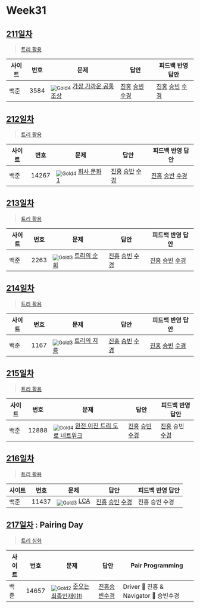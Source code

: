 <!-- tier 리스트 S -->
[Unrated]: https://user-images.githubusercontent.com/33937365/126247607-85783912-c11a-4d50-ac36-8cc7dcb75cd2.png
[Gold5]: https://user-images.githubusercontent.com/33937365/126247627-2979d4d5-915a-4c4e-adb7-c171f9bafe28.png
[Gold4]: https://user-images.githubusercontent.com/33937365/126247629-b24e1e24-4579-450f-bc3c-f166361091dd.png
[Gold3]: https://user-images.githubusercontent.com/33937365/126247630-80fb15af-debc-451d-a937-6c9c6bfa693b.png
[Gold2]: https://user-images.githubusercontent.com/33937365/126247633-7112f6a6-57da-4d1d-953f-5414ba8ffc3d.png
[Gold1]: https://user-images.githubusercontent.com/33937365/126247635-42bd3af9-e129-4379-b44a-22d75de3def6.png
<!-- tier 리스트 E -->

# Week31

## [211일차](Day211)

> [트리 활용](https://www.acmicpc.net/group/workbook/view/9797/35697)

| 사이트 | 번호 | 문제                 | 답안                | 피드백 반영 답안    |
| ------ | ---- | -------------------- | ------------------- | ------------------- |
| 백준   | 3584    | <sub>![Gold4]</sub> [가장 가까운 공통 조상](https://www.acmicpc.net/problem/3584) | [진홍](Day211/boj3584_kjh.java) [승빈](Day211/boj3584_wsb.java) [수경](Day211/boj3584_hsk.js) | [진홍](Day211/boj3584_kjh.java) [승빈](Day211/boj3584_wsb.java) [수경](Day211/boj3584_hsk_fb.js) |

## [212일차](Day212)

> [트리 활용](https://www.acmicpc.net/group/workbook/view/9797/35723)

| 사이트 | 번호 | 문제                 | 답안                | 피드백 반영 답안    |
| ------ | ---- | -------------------- | ------------------- | ------------------- |
| 백준   | 14267 | <sub>![Gold4]</sub> [회사 문화 1](https://www.acmicpc.net/problem/14267) | [진홍](Day212/boj14267_kjh.java) [승반](Day212/boj14267_wsb.java) [수경](Day212/boj14267_hsk.js) | [진홍](Day212/boj14267_kjh_fb.java) [승반](Day212/boj14267_wsb.java) [수경](Day212/boj14267_hsk_.js) |

## [213일차](Day213)

> [트리 활용](https://www.acmicpc.net/group/workbook/view/9797/35770)

| 사이트 | 번호 | 문제                 | 답안                | 피드백 반영 답안    |
| ------ | ---- | -------------------- | ------------------- | ------------------- |
| 백준   | 2263 | <sub>![Gold3]</sub> [트리의 순회](https://www.acmicpc.net/problem/2263) | [진홍](Day213/boj2263_kjh.java) [승빈](Day213/boj2263_wsb.java) [수경](Day213/boj2263_hsk.js) | [진홍](Day213/boj2263_kjh.java) [승빈](Day213/boj2263_wsb.java) [수경](Day213/boj2263_hsk_fb.js) |

## [214일차](Day214)

> [트리 활용](https://www.acmicpc.net/group/workbook/view/9797/35786)

| 사이트 | 번호 | 문제                 | 답안                | 피드백 반영 답안    |
| ------ | ---- | -------------------- | ------------------- | ------------------- |
| 백준   | 1167    | <sub>![Gold3]</sub> [트리의 지름](https://www.acmicpc.net/problem/1167) | [진홍](Day214/boj1167_kjh.java) [승빈](Day214/boj1167_wsb.java) [수경](Day214/boj1167_hsk.js) | [진홍](Day214/boj1167_kjh_fb.java) [승빈](Day214/boj1167_wsb_fb.java) [수경](Day214/boj1167_hsk_fb.js) |

## [215일차](Day215)

> [트리 활용](https://www.acmicpc.net/group/workbook/view/9797/35823)

| 사이트 | 번호 | 문제                 | 답안                | 피드백 반영 답안    |
| ------ | ---- | -------------------- | ------------------- | ------------------- |
| 백준   | 12888 | <sub>![Gold4]</sub> [완전 이진 트리 도로 네트워크](https://www.acmicpc.net/problem/12888) | [진홍](Day215/boj12888_kjh.java) [승빈](Day215/boj12888_wsb.java) [수경](Day215/boj12888_hsk.py) | [진홍](Day215/boj12888_kjh.java) 승빈 [수경](Day215/boj12888_hsk.py) |

## [216일차](Day216)

> [트리 활용](https://www.acmicpc.net/group/workbook/view/9797/35836)

| 사이트 | 번호 | 문제                 | 답안                | 피드백 반영 답안    |
| ------ | ---- | -------------------- | ------------------- | ------------------- |
| 백준   | 11437 | <sub>![Gold3]</sub> [LCA](https://www.acmicpc.net/problem/11437) | [진홍](Day216/boj11437_kjh.java) [승빈](Day216/boj11437_wsb.java) [수경](Day216/boj11437_hsk.js) | 진홍 승빈 수경 |

## [217일차](Day217) : Pairing Day

> [트리 심화](https://www.acmicpc.net/group/workbook/view/9797/35949)

| 사이트 | 번호 | 문제                 | 답안                | Pair Programming    |
| ------ | ---- | -------------------- | ------------------- | ------------------- |
| 백준   | 14657    | <sub>![Gold2]</sub> [준오는 최종인재야!!](https://www.acmicpc.net/problem/14657) | [진홍승빈수경](Day217/boj14657_kjhwsbhsk.java) | Driver 🚗 진홍 & Navigator 🧭 승빈수경 |

